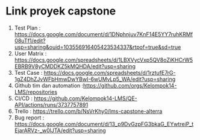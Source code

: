 # Link proyek capstone

1. Test Plan : https://docs.google.com/document/d/1DNphnjuv7KnF14E5YY7ruhKRMf08uTf1/edit?usp=sharing&ouid=103556916405423534337&rtpof=true&sd=true
2. User Matrix : https://docs.google.com/spreadsheets/d/1LBXVycVxp5QV8oZiKHCrW5EBRB9V8yCMDDKZ5kMQHDA/edit?usp=sharing
3. Test Case : https://docs.google.com/spreadsheets/d/1rztufE7rG-1gZ4DhZJvWFbHmwDwYBwI-6wUMvLp5_WA/edit?usp=sharing
4. Github tim dan automation :https://github.com/orgs/Kelompok14-LMS/repositories
5. CI/CD : https://github.com/Kelompok14-LMS/QE-API/actions/runs/3737757891
6. Trello : https://trello.com/b/NsVrKhy0/lms-capstone-alterra
7. Bug report : https://docs.google.com/document/d/13_p9DvGzpFG3bkaG_EYwtreiP_tEjarARVz-_w0lJTA/edit?usp=sharing

